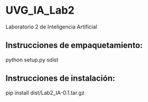 # UVG_IA_Lab2
Laboratorio 2 de Inteligencia Artificial

## Instrucciones de empaquetamiento:
python setup.py sdist

## Instrucciones de instalación:
pip install dist/Lab2_IA-0.1.tar.gz